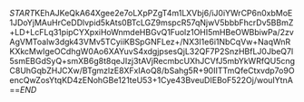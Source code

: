 $START$KEhAJKeQkA64Xgee2e7oLXpPZgT4m1LXVbj6/iJ0iYWrCP6n0xbMoE1JDoYjMAuHrCeDDlvpid5kAts0BTcLGZ9mspcR57qNjwV5bbbFhcrDv5BBmZ+LD+LcFLq31pipCYXpxiHoWnmdeHBGvQ1Fuolz1OHI5mHBeOWBbiwPa/2zvAgVMToalw3dgk43VMv5TCyiiKBSpGNFLez+/NX3I1e6i1NbCqVw+NaqWnRKXkcMwIgeOCdhgW0Ao6XAYuvS4xdgjpsesQjL32QF7P2SnzHBfLJ0JbeQ7l5smEBGdSyQ+smXB6g8t8qeJIzj3tAVjRecmbcUXhJCVfJ5mbYkWRfQU5cngC8UhGqbZHJCXw/BTgmzlzE8XFxIAoQ8/bSahg5R+90IITTmQfeCtxvdp7o9OencQwZosYtqKD4zENohGBe121teU53+1Cye43BveuDIEBoF522Oj/wouIYtnA==$END$
